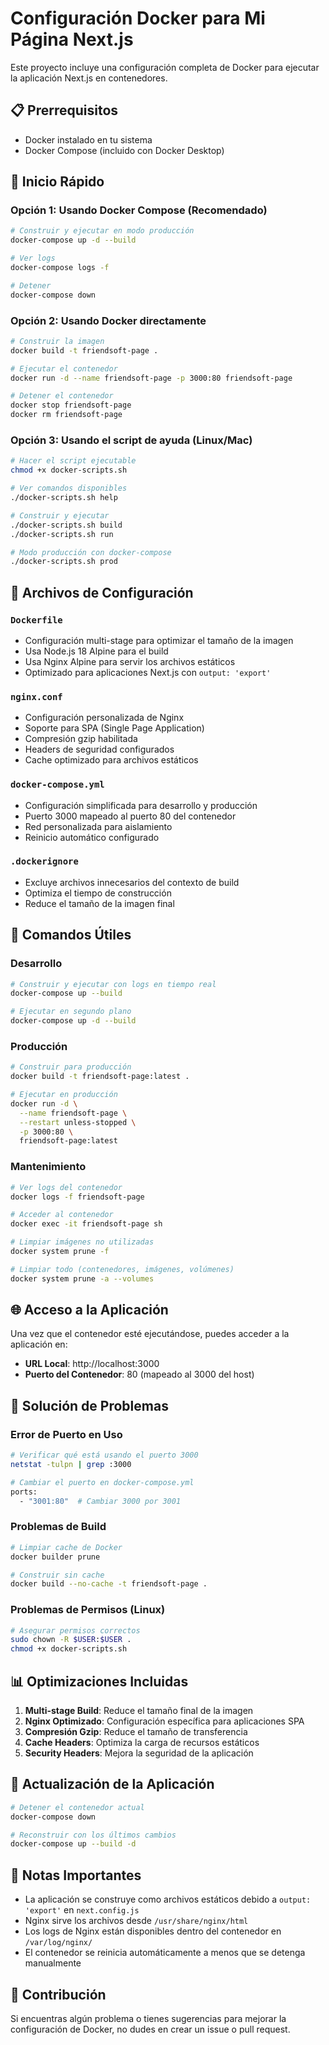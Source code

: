 # Configuración Docker para Mi Página Next.js

Este proyecto incluye una configuración completa de Docker para ejecutar la aplicación Next.js en contenedores.

## 📋 Prerrequisitos

- Docker instalado en tu sistema
- Docker Compose (incluido con Docker Desktop)

## 🚀 Inicio Rápido

### Opción 1: Usando Docker Compose (Recomendado)

```bash
# Construir y ejecutar en modo producción
docker-compose up -d --build

# Ver logs
docker-compose logs -f

# Detener
docker-compose down
```

### Opción 2: Usando Docker directamente

```bash
# Construir la imagen
docker build -t friendsoft-page .

# Ejecutar el contenedor
docker run -d --name friendsoft-page -p 3000:80 friendsoft-page

# Detener el contenedor
docker stop friendsoft-page
docker rm friendsoft-page
```

### Opción 3: Usando el script de ayuda (Linux/Mac)

```bash
# Hacer el script ejecutable
chmod +x docker-scripts.sh

# Ver comandos disponibles
./docker-scripts.sh help

# Construir y ejecutar
./docker-scripts.sh build
./docker-scripts.sh run

# Modo producción con docker-compose
./docker-scripts.sh prod
```

## 📁 Archivos de Configuración

### `Dockerfile`
- Configuración multi-stage para optimizar el tamaño de la imagen
- Usa Node.js 18 Alpine para el build
- Usa Nginx Alpine para servir los archivos estáticos
- Optimizado para aplicaciones Next.js con `output: 'export'`

### `nginx.conf`
- Configuración personalizada de Nginx
- Soporte para SPA (Single Page Application)
- Compresión gzip habilitada
- Headers de seguridad configurados
- Cache optimizado para archivos estáticos

### `docker-compose.yml`
- Configuración simplificada para desarrollo y producción
- Puerto 3000 mapeado al puerto 80 del contenedor
- Red personalizada para aislamiento
- Reinicio automático configurado

### `.dockerignore`
- Excluye archivos innecesarios del contexto de build
- Optimiza el tiempo de construcción
- Reduce el tamaño de la imagen final

## 🔧 Comandos Útiles

### Desarrollo
```bash
# Construir y ejecutar con logs en tiempo real
docker-compose up --build

# Ejecutar en segundo plano
docker-compose up -d --build
```

### Producción
```bash
# Construir para producción
docker build -t friendsoft-page:latest .

# Ejecutar en producción
docker run -d \
  --name friendsoft-page \
  --restart unless-stopped \
  -p 3000:80 \
  friendsoft-page:latest
```

### Mantenimiento
```bash
# Ver logs del contenedor
docker logs -f friendsoft-page

# Acceder al contenedor
docker exec -it friendsoft-page sh

# Limpiar imágenes no utilizadas
docker system prune -f

# Limpiar todo (contenedores, imágenes, volúmenes)
docker system prune -a --volumes
```

## 🌐 Acceso a la Aplicación

Una vez que el contenedor esté ejecutándose, puedes acceder a la aplicación en:

- **URL Local**: http://localhost:3000
- **Puerto del Contenedor**: 80 (mapeado al 3000 del host)

## 🐛 Solución de Problemas

### Error de Puerto en Uso
```bash
# Verificar qué está usando el puerto 3000
netstat -tulpn | grep :3000

# Cambiar el puerto en docker-compose.yml
ports:
  - "3001:80"  # Cambiar 3000 por 3001
```

### Problemas de Build
```bash
# Limpiar cache de Docker
docker builder prune

# Construir sin cache
docker build --no-cache -t friendsoft-page .
```

### Problemas de Permisos (Linux)
```bash
# Asegurar permisos correctos
sudo chown -R $USER:$USER .
chmod +x docker-scripts.sh
```

## 📊 Optimizaciones Incluidas

1. **Multi-stage Build**: Reduce el tamaño final de la imagen
2. **Nginx Optimizado**: Configuración específica para aplicaciones SPA
3. **Compresión Gzip**: Reduce el tamaño de transferencia
4. **Cache Headers**: Optimiza la carga de recursos estáticos
5. **Security Headers**: Mejora la seguridad de la aplicación

## 🔄 Actualización de la Aplicación

```bash
# Detener el contenedor actual
docker-compose down

# Reconstruir con los últimos cambios
docker-compose up --build -d
```

## 📝 Notas Importantes

- La aplicación se construye como archivos estáticos debido a `output: 'export'` en `next.config.js`
- Nginx sirve los archivos desde `/usr/share/nginx/html`
- Los logs de Nginx están disponibles dentro del contenedor en `/var/log/nginx/`
- El contenedor se reinicia automáticamente a menos que se detenga manualmente

## 🤝 Contribución

Si encuentras algún problema o tienes sugerencias para mejorar la configuración de Docker, no dudes en crear un issue o pull request.